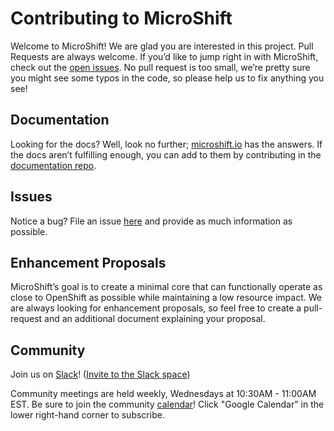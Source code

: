 # Contributing to MicroShift

Welcome to MicroShift! We are glad you are interested in this project. 
Pull Requests are always welcome. If you’d like to jump right in with MicroShift, 
check out the [open issues](https://github.com/redhat-et/microshift/issues). 
No pull request is too small, we’re pretty sure you might see some typos in the code, 
so please help us to fix anything you see!


## Documentation

Looking for the docs? Well, look no further; [microshift.io](https://microshift.io) has the answers. 
If the docs aren’t fulfilling enough, you can add to them by contributing in the [documentation repo](https://github.com/redhat-et/microshift-documentation).


## Issues

Notice a bug? File an issue [here](https://github.com/redhat-et/microshift/issues/new/choose) and provide as much information as possible.

## Enhancement Proposals

MicroShift’s goal is to create a minimal core that can functionally operate as close to OpenShift as 
possible while maintaining a low resource impact. We are always looking for enhancement proposals, 
so feel free to create a pull-request and an additional document explaining your proposal. 

## Community

Join us on [Slack](https://microshift.slack.com)! ([Invite to the Slack space](https://join.slack.com/t/microshift/shared_invite/zt-uxncbjbl-XOjueb1ShNP7xfByDxNaaA))

Community meetings are held weekly, Wednesdays at 10:30AM - 11:00AM EST. Be sure to join the community [calendar](https://calendar.google.com/calendar/embed?src=nj6l882mfe4d2g9nr1h7avgrcs%40group.calendar.google.com&ctz=America%2FChicago)! Click "Google Calendar" in the lower right-hand corner to subscribe.

